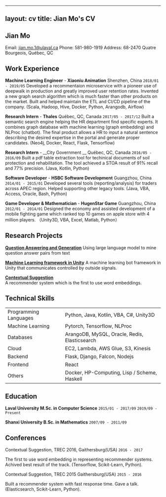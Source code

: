 
---
layout: cv
title: Jian Mo's CV
---
## Jian Mo
Email: [jian.mo.1@ulaval.ca](jian.mo.1@ulaval.ca)
Phone: 581-980-1919
Address: 68-2470 Quatre Bourgeois, Québec, QC

## Work Experience

__Machine Learning Engineer__ - __Xiaoniu Animation__  Shenzhen, China `2018/01 - 2019/05` 
Developed a recommentaion microservice with a pioneer use of deepwalk in production and greatly improved user retention rates. Invented a new graph search algorithm which is much faster than other products on the market. Built and helped maintain the ETL and CI/CD pipeline of the company. (Scala, Hadoop, Hive, Docker, Python, Arangodb, Airflow)

__Research Intern__ - __Thales__  Québec, QC, Canada `2017/05 - 2017/12` 
Built a semantic search engine helping the HR department find specific experts. It combines graph database with machine learning (graph embedding) and NLProc (chatbot). The final product allows a HR to input a natural sentence describing the desired expertise in the portal and generate proper candidates. (Neo4j, Docker,  React, Flask, Tensorflow)

__Research Intern__ - __City Government __  Québec, QC, Canada `2016/05 - 2016/09` 
Built a pdf table extraction tool for techinical documents of soil protection and rehabilitation. The tool achieved a STOA result of 91% recall and 77% precision. (Java, Kotlin, Python)

__Software Developer__ - __HSBC Software Development__  Guangzhou, China `2014/01 - 2015/01` 
Developed several tools (reporting/analysis) for traders across APEC region. Helped supporting other legacy tools. (Java, VBA, Access, Oracle, Bash, Python)

__Game Developer & Mathematician__ - __HugenStar Game__ Guangzhou, China `2012/01 - 2014/01` 
Designed the economy and assisted development of a mobile fighting game which ranked top 10 games on apple store with 4 million players. （Unity3D, VBA, Excel, Matlab, Python）

## Research Projects
[__Question  Answering and Generation__](https://github.com/PythaGorilla/QAQG/)
Using large language model to mine question answer pairs from text

[__Machine Learning framework in Unity__](https://github.com/PythaGorilla/Artificial_life/)
A machine learning bot framework in Unity that communicates controlled by outside signals.

[__Contextual Suggestion__](https://bitbucket.org/mojians/contextual-suggestion)  
A recommender system which is the first to use word embeddings.


## Technical Skills

| | |
|--|--|
| Programming Languages | Python, Java, Kotlin, VBA, C#, Unity3D |
| Machine Learning | Pytorch, Tensorflow, NLProc |
| Databases | ArangoDB, MySQL, Oracle, Redis, Elasticsearch |
| Cloud | EC2, Lambda, AWS Glue, S3, Kinesis |
| Backend | Flask, Django, Falcon, Nodejs |
| Frontend | React|
| Others | Docker, HP-Computing, Lisp / Scheme, Haskell|


## Education

__Laval University M.Sc. in Computer Science__  `2015/01 - 2017/09` `2019/09 - Present`

__Shanxi University B.Sc. in Mathematics__  `2007/09 - 2011/09`


## Conferences

Contextual Suggestion, TREC 2016, Gaithersburg(USA) `2016 - 2017`

The first to use word embedding in representing recommender systems. Achived best result of the track.
(Tensorflow, Scikit-Learn, Python).

Contextual Suggestion, TREC 2015 Gaithersburg(USA) `2015 - 2016`

Built a recommender system with fast response time. Gave a talk. (Elasticsearch, Scikit-Learn, Python).


<!-- ### Footer

Last updated: May, 2020 -->
